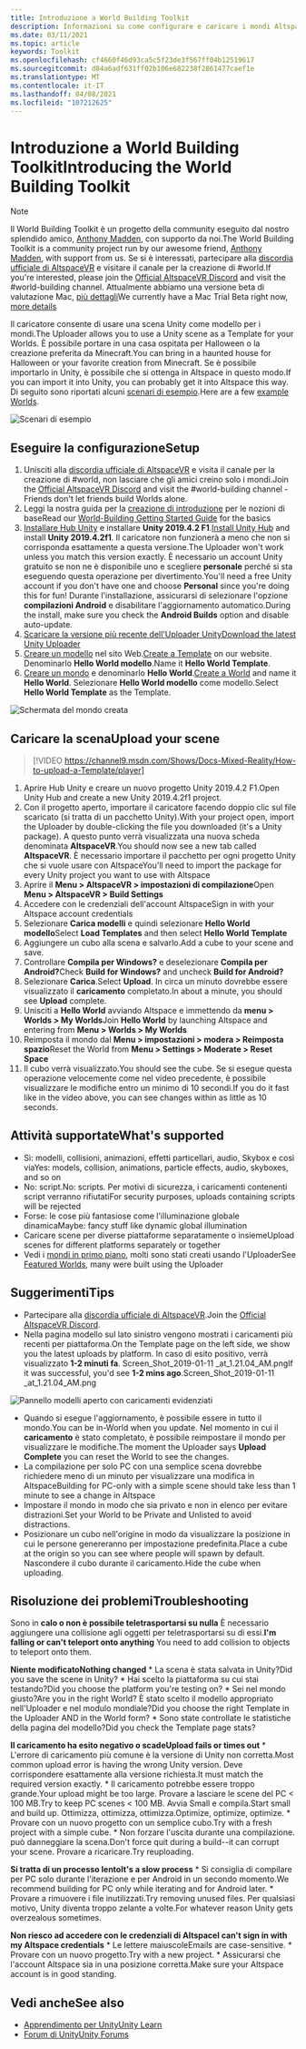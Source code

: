 ```yaml
---
title: Introduzione a World Building Toolkit
description: Informazioni su come configurare e caricare i mondi AltspaceVR usando i modelli di scena Unity con il World Building Toolkit.
ms.date: 03/11/2021
ms.topic: article
keywords: Toolkit
ms.openlocfilehash: cf4660f46d93ca5c5f23de3f567ff04b12519617
ms.sourcegitcommit: d84a6adf631ff02b106e682238f2861477caef1e
ms.translationtype: MT
ms.contentlocale: it-IT
ms.lasthandoff: 04/08/2021
ms.locfileid: "107212625"
---
```

# <a name="introducing-the-world-building-toolkit"></a><span data-ttu-id="e9ca2-104">Introduzione a World Building Toolkit</span><span class="sxs-lookup"><span data-stu-id="e9ca2-104">Introducing the World Building Toolkit</span></span>

> [!NOTE]
> <span data-ttu-id="e9ca2-105">Il World Building Toolkit è un progetto della community eseguito dal nostro splendido amico, [Anthony Madden](https://twitter.com/chigamesstudio), con supporto da noi.</span><span class="sxs-lookup"><span data-stu-id="e9ca2-105">The World Building Toolkit is a community project run by our awesome friend, [Anthony Madden](https://twitter.com/chigamesstudio), with support from us.</span></span> <span data-ttu-id="e9ca2-106">Se si è interessati, partecipare alla [discordia ufficiale di AltspaceVR](https://discordapp.com/invite/altspacevr) e visitare il canale per la creazione di #world.</span><span class="sxs-lookup"><span data-stu-id="e9ca2-106">If you're interested, please join the [Official AltspaceVR Discord](https://discordapp.com/invite/altspacevr) and visit the #world-building channel.</span></span> <span data-ttu-id="e9ca2-107">Attualmente abbiamo una versione beta di valutazione Mac, [più dettagli](https://altvr.com/altspacevr-mac)</span><span class="sxs-lookup"><span data-stu-id="e9ca2-107">We currently have a Mac Trial Beta right now, [more details](https://altvr.com/altspacevr-mac)</span></span>

<span data-ttu-id="e9ca2-108">Il caricatore consente di usare una scena Unity come modello per i mondi.</span><span class="sxs-lookup"><span data-stu-id="e9ca2-108">The Uploader allows you to use a Unity scene as a Template for your Worlds.</span></span> <span data-ttu-id="e9ca2-109">È possibile portare in una casa ospitata per Halloween o la creazione preferita da Minecraft.</span><span class="sxs-lookup"><span data-stu-id="e9ca2-109">You can bring in a haunted house for Halloween or your favorite creation from Minecraft.</span></span> <span data-ttu-id="e9ca2-110">Se è possibile importarlo in Unity, è possibile che si ottenga in Altspace in questo modo.</span><span class="sxs-lookup"><span data-stu-id="e9ca2-110">If you can import it into Unity, you can probably get it into Altspace this way.</span></span> <span data-ttu-id="e9ca2-111">Di seguito sono riportati alcuni [scenari di esempio](https://account.altvr.com/worlds/1046572460192825569).</span><span class="sxs-lookup"><span data-stu-id="e9ca2-111">Here are a few [example Worlds](https://account.altvr.com/worlds/1046572460192825569).</span></span>

![Scenari di esempio](images/unity-uploader-img-01.png)

## <a name="setup"></a><span data-ttu-id="e9ca2-113">Eseguire la configurazione</span><span class="sxs-lookup"><span data-stu-id="e9ca2-113">Setup</span></span>

1. <span data-ttu-id="e9ca2-114">Unisciti alla [discordia ufficiale di AltspaceVR](https://discordapp.com/invite/altspacevr) e visita il canale per la creazione di #world, non lasciare che gli amici creino solo i mondi.</span><span class="sxs-lookup"><span data-stu-id="e9ca2-114">Join the [Official AltspaceVR Discord](https://discordapp.com/invite/altspacevr) and visit the #world-building channel - Friends don't let friends build Worlds alone.</span></span>
2. <span data-ttu-id="e9ca2-115">Leggi la nostra guida per la [creazione di introduzione](world-building-getting-started.md) per le nozioni di base</span><span class="sxs-lookup"><span data-stu-id="e9ca2-115">Read our [World-Building Getting Started Guide](world-building-getting-started.md) for the basics</span></span>
3. <span data-ttu-id="e9ca2-116">[Installare Hub Unity](https://blogs.unity3d.com/2018/01/24/streamline-your-workflow-introducing-unity-hub-beta) e installare **Unity 2019.4.2 F1**.</span><span class="sxs-lookup"><span data-stu-id="e9ca2-116">[Install Unity Hub](https://blogs.unity3d.com/2018/01/24/streamline-your-workflow-introducing-unity-hub-beta) and install **Unity 2019.4.2f1**.</span></span> <span data-ttu-id="e9ca2-117">Il caricatore non funzionerà a meno che non si corrisponda esattamente a questa versione.</span><span class="sxs-lookup"><span data-stu-id="e9ca2-117">The Uploader won't work unless you match this version exactly.</span></span> <span data-ttu-id="e9ca2-118">È necessario un account Unity gratuito se non ne è disponibile uno e scegliere **personale** perché si sta eseguendo questa operazione per divertimento.</span><span class="sxs-lookup"><span data-stu-id="e9ca2-118">You'll need a free Unity account if you don't have one and choose **Personal** since you're doing this for fun!</span></span> <span data-ttu-id="e9ca2-119">Durante l'installazione, assicurarsi di selezionare l'opzione **compilazioni Android** e disabilitare l'aggiornamento automatico.</span><span class="sxs-lookup"><span data-stu-id="e9ca2-119">During the install, make sure you check the **Android Builds** option and disable auto-update.</span></span>
4. [<span data-ttu-id="e9ca2-120">Scaricare la versione più recente dell'Uploader Unity</span><span class="sxs-lookup"><span data-stu-id="e9ca2-120">Download the latest Unity Uploader</span></span>](https://aka.ms/AsvrCommunityUploader)
5. <span data-ttu-id="e9ca2-121">[Creare un modello](https://account.altvr.com/space_templates/new) nel sito Web.</span><span class="sxs-lookup"><span data-stu-id="e9ca2-121">[Create a Template](https://account.altvr.com/space_templates/new) on our website.</span></span> <span data-ttu-id="e9ca2-122">Denominarlo **Hello World modello**.</span><span class="sxs-lookup"><span data-stu-id="e9ca2-122">Name it **Hello World Template**.</span></span>
6. <span data-ttu-id="e9ca2-123">[Creare un mondo](https://account.altvr.com/worlds/my) e denominarlo **Hello World**.</span><span class="sxs-lookup"><span data-stu-id="e9ca2-123">[Create a World](https://account.altvr.com/worlds/my) and name it **Hello World**.</span></span> <span data-ttu-id="e9ca2-124">Selezionare **Hello World modello** come modello.</span><span class="sxs-lookup"><span data-stu-id="e9ca2-124">Select **Hello World Template** as the Template.</span></span>

![Schermata del mondo creata](images/unity-uploader-img-02.png)

## <a name="upload-your-scene"></a><span data-ttu-id="e9ca2-126">Caricare la scena</span><span class="sxs-lookup"><span data-stu-id="e9ca2-126">Upload your scene</span></span>

> [!VIDEO https://channel9.msdn.com/Shows/Docs-Mixed-Reality/How-to-upload-a-Template/player]

1. <span data-ttu-id="e9ca2-127">Aprire Hub Unity e creare un nuovo progetto Unity 2019.4.2 F1.</span><span class="sxs-lookup"><span data-stu-id="e9ca2-127">Open Unity Hub and create a new Unity 2019.4.2f1 project.</span></span>
2. <span data-ttu-id="e9ca2-128">Con il progetto aperto, importare il caricatore facendo doppio clic sul file scaricato (si tratta di un pacchetto Unity).</span><span class="sxs-lookup"><span data-stu-id="e9ca2-128">With your project open, import the Uploader by double-clicking the file you downloaded (it's a Unity package).</span></span> <span data-ttu-id="e9ca2-129">A questo punto verrà visualizzata una nuova scheda denominata **AltspaceVR**.</span><span class="sxs-lookup"><span data-stu-id="e9ca2-129">You should now see a new tab called **AltspaceVR**.</span></span> <span data-ttu-id="e9ca2-130">È necessario importare il pacchetto per ogni progetto Unity che si vuole usare con Altspace</span><span class="sxs-lookup"><span data-stu-id="e9ca2-130">You'll need to import the package for every Unity project you want to use with Altspace</span></span>
3. <span data-ttu-id="e9ca2-131">Aprire il **Menu > AltspaceVR > impostazioni di compilazione**</span><span class="sxs-lookup"><span data-stu-id="e9ca2-131">Open **Menu > AltspaceVR > Build Settings**</span></span>
4. <span data-ttu-id="e9ca2-132">Accedere con le credenziali dell'account Altspace</span><span class="sxs-lookup"><span data-stu-id="e9ca2-132">Sign in with your Altspace account credentials</span></span>
5. <span data-ttu-id="e9ca2-133">Selezionare **Carica modelli** e quindi selezionare **Hello World modello**</span><span class="sxs-lookup"><span data-stu-id="e9ca2-133">Select **Load Templates** and then select **Hello World Template**</span></span>
6. <span data-ttu-id="e9ca2-134">Aggiungere un cubo alla scena e salvarlo.</span><span class="sxs-lookup"><span data-stu-id="e9ca2-134">Add a cube to your scene and save.</span></span>
7. <span data-ttu-id="e9ca2-135">Controllare **Compila per Windows?** e deselezionare **Compila per Android?**</span><span class="sxs-lookup"><span data-stu-id="e9ca2-135">Check **Build for Windows?** and uncheck **Build for Android?**</span></span>
8. <span data-ttu-id="e9ca2-136">Selezionare **Carica**.</span><span class="sxs-lookup"><span data-stu-id="e9ca2-136">Select **Upload**.</span></span> <span data-ttu-id="e9ca2-137">In circa un minuto dovrebbe essere visualizzato il **caricamento** completato.</span><span class="sxs-lookup"><span data-stu-id="e9ca2-137">In about a minute, you should see **Upload** complete.</span></span>
9. <span data-ttu-id="e9ca2-138">Unisciti a **Hello World** avviando Altspace e immettendo da **menu > Worlds > My Worlds**</span><span class="sxs-lookup"><span data-stu-id="e9ca2-138">Join **Hello World** by launching Altspace and entering from **Menu > Worlds > My Worlds**</span></span>
10. <span data-ttu-id="e9ca2-139">Reimposta il mondo dal **Menu > impostazioni > modera > Reimposta spazio**</span><span class="sxs-lookup"><span data-stu-id="e9ca2-139">Reset the World from **Menu > Settings > Moderate > Reset Space**</span></span>
11. <span data-ttu-id="e9ca2-140">Il cubo verrà visualizzato.</span><span class="sxs-lookup"><span data-stu-id="e9ca2-140">You should see the cube.</span></span> <span data-ttu-id="e9ca2-141">Se si esegue questa operazione velocemente come nel video precedente, è possibile visualizzare le modifiche entro un minimo di 10 secondi.</span><span class="sxs-lookup"><span data-stu-id="e9ca2-141">If you do it fast like in the video above, you can see changes within as little as 10 seconds.</span></span>

## <a name="whats-supported"></a><span data-ttu-id="e9ca2-142">Attività supportate</span><span class="sxs-lookup"><span data-stu-id="e9ca2-142">What's supported</span></span>

* <span data-ttu-id="e9ca2-143">Sì: modelli, collisioni, animazioni, effetti particellari, audio, Skybox e così via</span><span class="sxs-lookup"><span data-stu-id="e9ca2-143">Yes: models, collision, animations, particle effects, audio, skyboxes, and so on</span></span>
* <span data-ttu-id="e9ca2-144">No: script.</span><span class="sxs-lookup"><span data-stu-id="e9ca2-144">No: scripts.</span></span> <span data-ttu-id="e9ca2-145">Per motivi di sicurezza, i caricamenti contenenti script verranno rifiutati</span><span class="sxs-lookup"><span data-stu-id="e9ca2-145">For security purposes, uploads containing scripts will be rejected</span></span>
* <span data-ttu-id="e9ca2-146">Forse: le cose più fantasiose come l'illuminazione globale dinamica</span><span class="sxs-lookup"><span data-stu-id="e9ca2-146">Maybe: fancy stuff like dynamic global illumination</span></span>
* <span data-ttu-id="e9ca2-147">Caricare scene per diverse piattaforme separatamente o insieme</span><span class="sxs-lookup"><span data-stu-id="e9ca2-147">Upload scenes for different platforms separately or together</span></span>
* <span data-ttu-id="e9ca2-148">Vedi i [mondi in primo piano](https://account.altvr.com/worlds/featured), molti sono stati creati usando l'Uploader</span><span class="sxs-lookup"><span data-stu-id="e9ca2-148">See [Featured Worlds](https://account.altvr.com/worlds/featured), many were built using the Uploader</span></span>

## <a name="tips"></a><span data-ttu-id="e9ca2-149">Suggerimenti</span><span class="sxs-lookup"><span data-stu-id="e9ca2-149">Tips</span></span>

* <span data-ttu-id="e9ca2-150">Partecipare alla [discordia ufficiale di AltspaceVR](https://discordapp.com/invite/altspacevr).</span><span class="sxs-lookup"><span data-stu-id="e9ca2-150">Join the [Official AltspaceVR Discord](https://discordapp.com/invite/altspacevr).</span></span>
* <span data-ttu-id="e9ca2-151">Nella pagina modello sul lato sinistro vengono mostrati i caricamenti più recenti per piattaforma.</span><span class="sxs-lookup"><span data-stu-id="e9ca2-151">On the Template page on the left side, we show you the latest uploads by platform.</span></span> <span data-ttu-id="e9ca2-152">In caso di esito positivo, verrà visualizzato **1-2 minuti fa**. Screen_Shot_2019-01-11 _at_1.21.04_AM.png</span><span class="sxs-lookup"><span data-stu-id="e9ca2-152">If it was successful, you'd see **1-2 mins ago**.Screen_Shot_2019-01-11 _at_1.21.04_AM.png</span></span>

![Pannello modelli aperto con caricamenti evidenziati](images/unity-uploader-img-03.png)

* <span data-ttu-id="e9ca2-154">Quando si esegue l'aggiornamento, è possibile essere in tutto il mondo.</span><span class="sxs-lookup"><span data-stu-id="e9ca2-154">You can be in-World when you update.</span></span> <span data-ttu-id="e9ca2-155">Nel momento in cui il **caricamento** è stato completato, è possibile reimpostare il mondo per visualizzare le modifiche.</span><span class="sxs-lookup"><span data-stu-id="e9ca2-155">The moment the Uploader says **Upload Complete** you can reset the World to see the changes.</span></span>
* <span data-ttu-id="e9ca2-156">La compilazione per solo PC con una semplice scena dovrebbe richiedere meno di un minuto per visualizzare una modifica in Altspace</span><span class="sxs-lookup"><span data-stu-id="e9ca2-156">Building for PC-only with a simple scene should take less than 1 minute to see a change in Altspace</span></span>
* <span data-ttu-id="e9ca2-157">Impostare il mondo in modo che sia privato e non in elenco per evitare distrazioni.</span><span class="sxs-lookup"><span data-stu-id="e9ca2-157">Set your World to be Private and Unlisted to avoid distractions.</span></span>
* <span data-ttu-id="e9ca2-158">Posizionare un cubo nell'origine in modo da visualizzare la posizione in cui le persone genereranno per impostazione predefinita.</span><span class="sxs-lookup"><span data-stu-id="e9ca2-158">Place a cube at the origin so you can see where people will spawn by default.</span></span> <span data-ttu-id="e9ca2-159">Nascondere il cubo durante il caricamento.</span><span class="sxs-lookup"><span data-stu-id="e9ca2-159">Hide the cube when uploading.</span></span>

## <a name="troubleshooting"></a><span data-ttu-id="e9ca2-160">Risoluzione dei problemi</span><span class="sxs-lookup"><span data-stu-id="e9ca2-160">Troubleshooting</span></span>

<span data-ttu-id="e9ca2-161">Sono in **calo o non è possibile teletrasportarsi su nulla** È necessario aggiungere una collisione agli oggetti per teletrasportarsi su di essi.</span><span class="sxs-lookup"><span data-stu-id="e9ca2-161">**I'm falling or can't teleport onto anything** You need to add collision to objects to teleport onto them.</span></span>

<span data-ttu-id="e9ca2-162">**Niente modificato**</span><span class="sxs-lookup"><span data-stu-id="e9ca2-162">**Nothing changed**</span></span>
    * <span data-ttu-id="e9ca2-163">La scena è stata salvata in Unity?</span><span class="sxs-lookup"><span data-stu-id="e9ca2-163">Did you save the scene in Unity?</span></span>
    * <span data-ttu-id="e9ca2-164">Hai scelto la piattaforma su cui stai testando?</span><span class="sxs-lookup"><span data-stu-id="e9ca2-164">Did you choose the platform you're testing on?</span></span>
    * <span data-ttu-id="e9ca2-165">Sei nel mondo giusto?</span><span class="sxs-lookup"><span data-stu-id="e9ca2-165">Are you in the right World?</span></span> <span data-ttu-id="e9ca2-166">È stato scelto il modello appropriato nell'Uploader e nel modulo mondiale?</span><span class="sxs-lookup"><span data-stu-id="e9ca2-166">Did you choose the right Template in the Uploader AND in the World form?</span></span>
    * <span data-ttu-id="e9ca2-167">Sono state controllate le statistiche della pagina del modello?</span><span class="sxs-lookup"><span data-stu-id="e9ca2-167">Did you check the Template page stats?</span></span>

<span data-ttu-id="e9ca2-168">**Il caricamento ha esito negativo o scade**</span><span class="sxs-lookup"><span data-stu-id="e9ca2-168">**Upload fails or times out**</span></span>
    * <span data-ttu-id="e9ca2-169">L'errore di caricamento più comune è la versione di Unity non corretta.</span><span class="sxs-lookup"><span data-stu-id="e9ca2-169">Most common upload error is having the wrong Unity version.</span></span> <span data-ttu-id="e9ca2-170">Deve corrispondere esattamente alla versione richiesta.</span><span class="sxs-lookup"><span data-stu-id="e9ca2-170">It must match the required version exactly.</span></span>
    * <span data-ttu-id="e9ca2-171">Il caricamento potrebbe essere troppo grande.</span><span class="sxs-lookup"><span data-stu-id="e9ca2-171">Your upload might be too large.</span></span> <span data-ttu-id="e9ca2-172">Provare a lasciare le scene del PC < 100 MB.</span><span class="sxs-lookup"><span data-stu-id="e9ca2-172">Try to keep PC scenes < 100 MB.</span></span> <span data-ttu-id="e9ca2-173">Avvia Small e compila.</span><span class="sxs-lookup"><span data-stu-id="e9ca2-173">Start small and build up.</span></span> <span data-ttu-id="e9ca2-174">Ottimizza, ottimizza, ottimizza.</span><span class="sxs-lookup"><span data-stu-id="e9ca2-174">Optimize, optimize, optimize.</span></span>
    * <span data-ttu-id="e9ca2-175">Provare con un nuovo progetto con un semplice cubo.</span><span class="sxs-lookup"><span data-stu-id="e9ca2-175">Try with a fresh project with a simple cube.</span></span>
    * <span data-ttu-id="e9ca2-176">Non forzare l'uscita durante una compilazione. può danneggiare la scena.</span><span class="sxs-lookup"><span data-stu-id="e9ca2-176">Don't force quit during a build--it can corrupt your scene.</span></span> <span data-ttu-id="e9ca2-177">Provare a ricaricare.</span><span class="sxs-lookup"><span data-stu-id="e9ca2-177">Try reuploading.</span></span>

<span data-ttu-id="e9ca2-178">**Si tratta di un processo lento**</span><span class="sxs-lookup"><span data-stu-id="e9ca2-178">**It's a slow process**</span></span>
    * <span data-ttu-id="e9ca2-179">Si consiglia di compilare per PC solo durante l'iterazione e per Android in un secondo momento.</span><span class="sxs-lookup"><span data-stu-id="e9ca2-179">We recommend building for PC only while iterating and for Android later.</span></span>
    * <span data-ttu-id="e9ca2-180">Provare a rimuovere i file inutilizzati.</span><span class="sxs-lookup"><span data-stu-id="e9ca2-180">Try removing unused files.</span></span> <span data-ttu-id="e9ca2-181">Per qualsiasi motivo, Unity diventa troppo zelante a volte.</span><span class="sxs-lookup"><span data-stu-id="e9ca2-181">For whatever reason Unity gets overzealous sometimes.</span></span>

<span data-ttu-id="e9ca2-182">**Non riesco ad accedere con le credenziali di Altspace**</span><span class="sxs-lookup"><span data-stu-id="e9ca2-182">**I can't sign in with my Altspace credentials**</span></span>
    * <span data-ttu-id="e9ca2-183">Le lettere maiuscole</span><span class="sxs-lookup"><span data-stu-id="e9ca2-183">Emails are case-sensitive.</span></span>
    * <span data-ttu-id="e9ca2-184">Provare con un nuovo progetto.</span><span class="sxs-lookup"><span data-stu-id="e9ca2-184">Try with a new project.</span></span>
    * <span data-ttu-id="e9ca2-185">Assicurarsi che l'account Altspace sia in una posizione corretta.</span><span class="sxs-lookup"><span data-stu-id="e9ca2-185">Make sure your Altspace account is in good standing.</span></span>

## <a name="see-also"></a><span data-ttu-id="e9ca2-186">Vedi anche</span><span class="sxs-lookup"><span data-stu-id="e9ca2-186">See also</span></span>

* [<span data-ttu-id="e9ca2-187">Apprendimento per Unity</span><span class="sxs-lookup"><span data-stu-id="e9ca2-187">Unity Learn</span></span>](https://unity3d.com/learn)
* [<span data-ttu-id="e9ca2-188">Forum di Unity</span><span class="sxs-lookup"><span data-stu-id="e9ca2-188">Unity Forums</span></span>](https://forum.unity.com)
